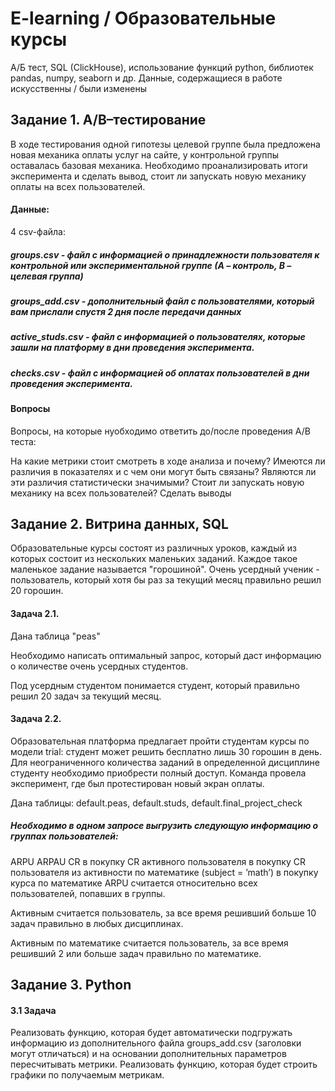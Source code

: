 # E-learning / Образовательные курсы  

А/Б тест, SQL (ClickHouse), использование функций python, библиотек pandas, numpy, seaborn и др.
Данные, содержащиеся в работе искусственны / были изменены

## Задание 1. A/B–тестирование


В ходе тестирования одной гипотезы целевой группе была предложена новая механика оплаты услуг на сайте, у контрольной группы оставалась базовая механика. Необходимо проанализировать итоги эксперимента и сделать вывод, стоит ли запускать новую механику оплаты на всех пользователей.

#### Данные:

4 csv-файла:

##### groups.csv - файл с информацией о принадлежности пользователя к контрольной или экспериментальной группе (А – контроль, B – целевая группа) 
##### groups_add.csv - дополнительный файл с пользователями, который вам прислали спустя 2 дня после передачи данных
##### active_studs.csv - файл с информацией о пользователях, которые зашли на платформу в дни проведения эксперимента. 
##### checks.csv - файл с информацией об оплатах пользователей в дни проведения эксперимента.  

#### Вопросы

Вопросы, на которые нуобходимо ответить до/после проведения A/B теста:

На какие метрики стоит смотреть в ходе анализа и почему?
Имеются ли различия в показателях и с чем они могут быть связаны?
Являются ли эти различия статистически значимыми?
Стоит ли запускать новую механику на всех пользователей?
Сделать выводы

## Задание 2. Витрина данных, SQL


Образовательные курсы состоят из различных уроков, каждый из которых состоит из нескольких маленьких заданий. Каждое такое маленькое задание называется "горошиной".
Очень усердный ученик - пользователь, который хотя бы раз за текущий месяц правильно решил 20 горошин.

#### Задача 2.1.

Дана таблица "peas"

Необходимо написать оптимальный запрос, который даст информацию о количестве очень усердных студентов.

Под усердным студентом понимается студент, который правильно решил 20 задач за текущий месяц.

#### Задача 2.2.

Образовательная платформа предлагает пройти студентам курсы по модели trial: студент может решить бесплатно лишь 30 горошин в день. Для неограниченного количества заданий в определенной дисциплине студенту необходимо приобрести полный доступ. Команда провела эксперимент, где был протестирован новый экран оплаты.

Дана таблицы: default.peas, default.studs, default.final_project_check

##### Необходимо в одном запросе выгрузить следующую информацию о группах пользователей:

ARPU 
ARPAU 
CR в покупку 
СR активного пользователя в покупку 
CR пользователя из активности по математике (subject = ’math’) в покупку курса по математике
ARPU считается относительно всех пользователей, попавших в группы.

Активным считается пользователь, за все время решивший больше 10 задач правильно в любых дисциплинах.

Активным по математике считается пользователь, за все время решивший 2 или больше задач правильно по математике.

## Задание 3. Python
#### 3.1 Задача

Реализовать функцию, которая будет автоматически подгружать информацию из дополнительного файла groups_add.csv (заголовки могут отличаться) и на основании дополнительных параметров пересчитывать метрики.
Реализовать функцию, которая будет строить графики по получаемым метрикам.
